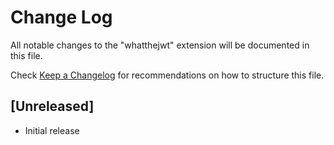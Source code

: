 # Change Log
All notable changes to the "whatthejwt" extension will be documented in this file.

Check [Keep a Changelog](http://keepachangelog.com/) for recommendations on how to structure this file.

## [Unreleased]
- Initial release